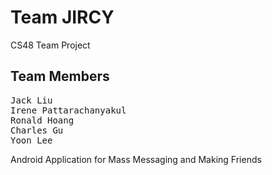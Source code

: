 # Team JIRCY
CS48 Team Project
## Team Members
<pre>
Jack Liu
Irene Pattarachanyakul
Ronald Hoang
Charles Gu
Yoon Lee
</pre>

Android Application for Mass Messaging and Making Friends
